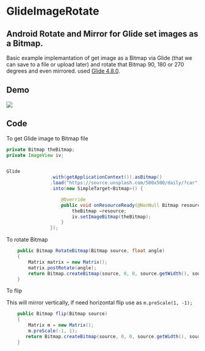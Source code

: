 # GlideImageRotate
## Android Rotate and Mirror for Glide set images as a Bitmap.
Basic example implemantation of get image as a Bitmap via Glide (that we can save to a file or upload later) and rotate that Bitmap 90, 180 or 270 degrees and even mirrored.
used  [Glide 4.8.0](https://github.com/bumptech/glide).
## Demo
![](https://media.giphy.com/media/2ce3UmzmWh3woCxMQ1/giphy.gif)

## Code
To get Glide image to Bitmap file
```java
private Bitmap theBitmap;
private ImageView iv;
```

```java

Glide
                .with(getApplicationContext()).asBitmap()
                .load("https://source.unsplash.com/500x500/daily/?car")
                .into(new SimpleTarget<Bitmap>() {

                    @Override
                    public void onResourceReady(@NonNull Bitmap resource, @Nullable Transition<? super Bitmap> transition) {
                        theBitmap =resource;
                        iv.setImageBitmap(theBitmap);
                    }
                });
```

To rotate Bitmap

```java
    public Bitmap RotateBitmap(Bitmap source, float angle)
    {
        Matrix matrix = new Matrix();
        matrix.postRotate(angle);
        return Bitmap.createBitmap(source, 0, 0, source.getWidth(), source.getHeight(), matrix, true);
    }

```
To flip

This will mirror vertically, if need horizontal flip use as ```m.preScale(1, -1);``` 


```java
    public Bitmap flip(Bitmap source)
    {
        Matrix m = new Matrix();
        m.preScale(-1, 1);
       return Bitmap.createBitmap(source, 0, 0, source.getWidth(), source.getHeight(), m, false);
    }
```



